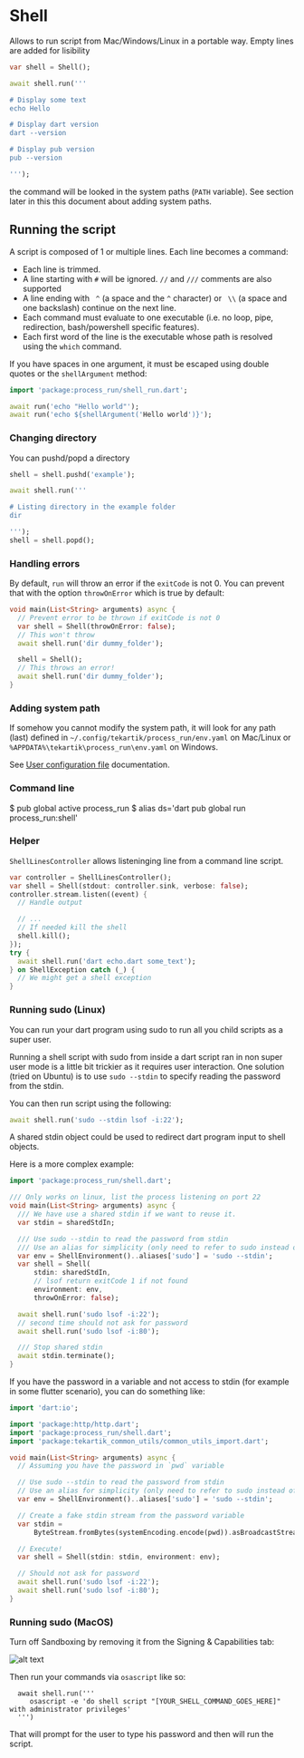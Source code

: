 # Shell

Allows to run script from Mac/Windows/Linux in a portable way. Empty lines are added for lisibility

```dart
var shell = Shell();

await shell.run('''

# Display some text
echo Hello

# Display dart version
dart --version

# Display pub version
pub --version

''');
```

the command will be looked in the system paths (`PATH` variable). See section later in this this document about
adding system paths.

## Running the script

A script is composed of 1 or multiple lines. Each line becomes a command:
- Each line is trimmed.
- A line starting with `#` will be ignored. `//` and `///` comments are also supported
- A line ending with ` ^` (a space and the `^` character) or ` \\` (a space and one backslash) continue on the next
    line.
- Each command must evaluate to one executable (i.e. no loop, pipe, redirection, bash/powershell specific features).
- Each first word of the line is the executable whose path is resolved using the `which` command. 

If you have spaces in one argument, it must be escaped using double quotes or the `shellArgument` method:

```dart
import 'package:process_run/shell_run.dart';

await run('echo "Hello world"');
await run('echo ${shellArgument('Hello world')}');
```

### Changing directory

You can pushd/popd a directory

```dart
shell = shell.pushd('example');

await shell.run('''

# Listing directory in the example folder
dir

''');
shell = shell.popd();
```


### Handling errors

By default, `run` will throw an error if the `exitCode` is not 0. You can prevent that
with the option `throwOnError` which is true by default:

```dart
void main(List<String> arguments) async {
  // Prevent error to be thrown if exitCode is not 0
  var shell = Shell(throwOnError: false);
  // This won't throw
  await shell.run('dir dummy_folder');

  shell = Shell();
  // This throws an error!
  await shell.run('dir dummy_folder');
}
```

### Adding system path

If somehow you cannot modify the system path, it will look for any path (last) defined in
 `~/.config/tekartik/process_run/env.yaml` on Mac/Linux or `%APPDATA%\tekartik\process_run\env.yaml` on Windows.
 
 See [User configuration file](user_config.md) documentation.
 
### Command line

$ pub global active process_run
$ alias ds='dart pub global run process_run:shell'
 
### Helper

`ShellLinesController` allows listeninging line from a command line script.

```dart
var controller = ShellLinesController();
var shell = Shell(stdout: controller.sink, verbose: false);
controller.stream.listen((event) {
  // Handle output

  // ...
  // If needed kill the shell
  shell.kill();
});
try {
  await shell.run('dart echo.dart some_text');
} on ShellException catch (_) {
  // We might get a shell exception
}
```
### Running sudo (Linux)

You can run your dart program using sudo to run all you child scripts as a super user.

Running a shell script with sudo from inside a dart script ran in non super user mode 
is a little bit trickier as it requires user interaction. One solution (tried on Ubuntu) is to use
`sudo --stdin` to specify reading the password from the stdin.

You can then run script using the following:

```dart
await shell.run('sudo --stdin lsof -i:22');
```

A shared stdin object could be used to redirect dart program input to shell objects.

Here is a more complex example:
```dart
import 'package:process_run/shell.dart';

/// Only works on linux, list the process listening on port 22
void main(List<String> arguments) async {
  /// We have use a shared stdin if we want to reuse it.
  var stdin = sharedStdIn;

  /// Use sudo --stdin to read the password from stdin
  /// Use an alias for simplicity (only need to refer to sudo instead of sudo --stdin
  var env = ShellEnvironment()..aliases['sudo'] = 'sudo --stdin';
  var shell = Shell(
      stdin: sharedStdIn,
      // lsof return exitCode 1 if not found
      environment: env,
      throwOnError: false);

  await shell.run('sudo lsof -i:22');
  // second time should not ask for password
  await shell.run('sudo lsof -i:80');

  /// Stop shared stdin
  await stdin.terminate();
}
```

If you have the password in a variable and not access to stdin (for example in some flutter scenario), you
can do something like:

```dart
import 'dart:io';

import 'package:http/http.dart';
import 'package:process_run/shell.dart';
import 'package:tekartik_common_utils/common_utils_import.dart';

void main(List<String> arguments) async {
  // Assuming you have the password in `pwd` variable

  // Use sudo --stdin to read the password from stdin
  // Use an alias for simplicity (only need to refer to sudo instead of sudo --stdin
  var env = ShellEnvironment()..aliases['sudo'] = 'sudo --stdin';

  // Create a fake stdin stream from the password variable
  var stdin =
      ByteStream.fromBytes(systemEncoding.encode(pwd)).asBroadcastStream();

  // Execute!
  var shell = Shell(stdin: stdin, environment: env);

  // Should not ask for password
  await shell.run('sudo lsof -i:22');
  await shell.run('sudo lsof -i:80');
}
```

### Running sudo (MacOS)

Turn off Sandboxing by removing it from the Signing & Capabilities tab:

![alt text](https://i.stack.imgur.com/iTRFC.png)

Then run your commands via `osascript` like so:

```
  await shell.run('''
     osascript -e 'do shell script "[YOUR_SHELL_COMMAND_GOES_HERE]" with administrator privileges'
  ''')
```

That will prompt for the user to type his password and then will run the script.
